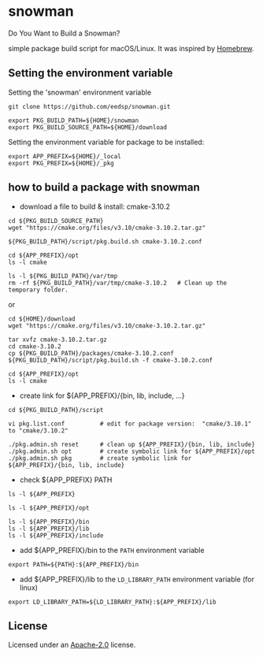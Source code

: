# snowman
Do You Want to Build a Snowman?

simple package build script for macOS/Linux.
It was inspired by [Homebrew](https://homebrew.sh).

## Setting the environment variable

Setting the 'snowman' environment variable

```shell
git clone https://github.com/eedsp/snowman.git

export PKG_BUILD_PATH=${HOME}/snowman
export PKG_BUILD_SOURCE_PATH=${HOME}/download
```

Setting the environment variable for package to be installed:

```shell
export APP_PREFIX=${HOME}/_local
export PKG_PREFIX=${HOME}/_pkg
```

## how to build a package with snowman

- download a file to build & install: cmake-3.10.2

```shell
cd ${PKG_BUILD_SOURCE_PATH}
wget "https://cmake.org/files/v3.10/cmake-3.10.2.tar.gz"

${PKG_BUILD_PATH}/script/pkg.build.sh cmake-3.10.2.conf

cd ${APP_PREFIX}/opt
ls -l cmake

ls -l ${PKG_BUILD_PATH}/var/tmp
rm -rf ${PKG_BUILD_PATH}/var/tmp/cmake-3.10.2   # Clean up the temporary folder.
```

or

```shell
cd ${HOME}/download
wget "https://cmake.org/files/v3.10/cmake-3.10.2.tar.gz"

tar xvfz cmake-3.10.2.tar.gz
cd cmake-3.10.2
cp ${PKG_BUILD_PATH}/packages/cmake-3.10.2.conf
${PKG_BUILD_PATH}/script/pkg.build.sh -f cmake-3.10.2.conf

cd ${APP_PREFIX}/opt
ls -l cmake
```

- create link for ${APP_PREFIX}/{bin, lib, include, ...}

```shell
cd ${PKG_BUILD_PATH}/script

vi pkg.list.conf          # edit for package version:  "cmake/3.10.1" to "cmake/3.10.2"

./pkg.admin.sh reset      # clean up ${APP_PREFIX}/{bin, lib, include}
./pkg.admin.sh opt        # create symbolic link for ${APP_PREFIX}/opt
./pkg.admin.sh pkg        # create symbolic link for ${APP_PREFIX}/{bin, lib, include}
```

- check ${APP_PREFIX} PATH

```shell
ls -l ${APP_PREFIX}

ls -l ${APP_PREFIX}/opt

ls -l ${APP_PREFIX}/bin
ls -l ${APP_PREFIX}/lib
ls -l ${APP_PREFIX}/include
```
- add ${APP_PREFIX}/bin to the `PATH` environment variable

```shell
export PATH=${PATH}:${APP_PREFIX}/bin
```

- add ${APP_PREFIX}/lib to the `LD_LIBRARY_PATH` environment variable (for linux)
```shell
export LD_LIBRARY_PATH=${LD_LIBRARY_PATH}:${APP_PREFIX}/lib
```

## License
Licensed under an [Apache-2.0](https://github.com/dmlc/mxnet/blob/master/LICENSE) license.
